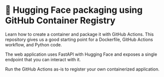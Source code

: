 # 🤗 Hugging Face packaging using GitHub Container Registry

Learn how to create a container and package it with GitHub Actions. This repository gives us a good starting point for a Dockerfile, GitHub Actions workflow, and Python code.

The web application uses FastAPI with Hugging Face and exposes a single endpoint that you can interact with it. 

Run the GitHub Actions as-is to register your own containerized application.
